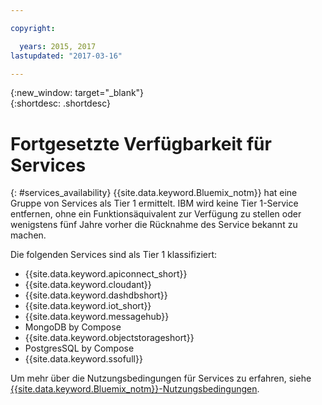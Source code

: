 ```yaml
---

copyright:

  years: 2015, 2017
lastupdated: "2017-03-16"

---
```


{:new_window: target="_blank"}  
{:shortdesc: .shortdesc}


# Fortgesetzte Verfügbarkeit für Services
{: #services_availability}
{{site.data.keyword.Bluemix_notm}} hat eine Gruppe von Services als Tier 1 ermittelt. IBM wird keine Tier 1-Service entfernen, ohne ein Funktionsäquivalent zur Verfügung zu stellen oder wenigstens fünf Jahre vorher die Rücknahme des Service bekannt zu machen.

Die folgenden Services sind als Tier 1 klassifiziert:
  * {{site.data.keyword.apiconnect_short}}
  * {{site.data.keyword.cloudant}}
  * {{site.data.keyword.dashdbshort}}
  * {{site.data.keyword.iot_short}}
  * {{site.data.keyword.messagehub}}
  * MongoDB by Compose
  * {{site.data.keyword.objectstorageshort}}
  * PostgresSQL by Compose
  * {{site.data.keyword.ssofull}}


Um mehr über die Nutzungsbedingungen für Services zu erfahren, siehe [{{site.data.keyword.Bluemix_notm}}-Nutzungsbedingungen](/docs/navigation/notices.html#terms).
